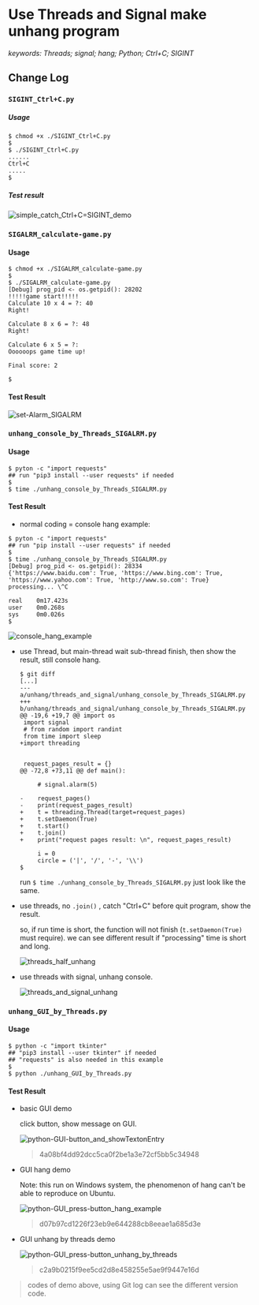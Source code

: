 # Use Threads and Signal make unhang program

*keywords: Threads; signal; hang; Python; Ctrl+C; SIGINT*



## Change Log

### `SIGINT_Ctrl+C.py`

##### Usage

```shell
$ chmod +x ./SIGINT_Ctrl+C.py
$ 
$ ./SIGINT_Ctrl+C.py
......
Ctrl+C
.....
$ 
```

##### Test result

![simple_catch_Ctrl+C=SIGINT_demo](res/simple_catch_Ctrl+C=SIGINT_demo.gif)



### `SIGALRM_calculate-game.py`

#### Usage

```shell
$ chmod +x ./SIGALRM_calculate-game.py
$ 
$ ./SIGALRM_calculate-game.py 
[Debug] prog_pid <- os.getpid(): 28202
!!!!!game start!!!!!
Calculate 10 x 4 = ?: 40
Right!

Calculate 8 x 6 = ?: 48
Right!

Calculate 6 x 5 = ?: 
Oooooops game time up!

Final score: 2

$ 
```

#### Test Result

![set-Alarm_SIGALRM](res/set-Alarm_SIGALRM.gif)



### `unhang_console_by_Threads_SIGALRM.py`

#### Usage

```shell
$ pyton -c "import requests"
## run "pip3 install --user requests" if needed
$ 
$ time ./unhang_console_by_Threads_SIGALRM.py 
```

#### Test Result

- normal coding = console hang example:

```shell
$ pyton -c "import requests"
## run "pip install --user requests" if needed
$ 
$ time ./unhang_console_by_Threads_SIGALRM.py 
[Debug] prog_pid <- os.getpid(): 28334
{'https://www.baidu.com': True, 'https://www.bing.com': True, 'https://www.yahoo.com': True, 'http://www.so.com': True}
processing... \^C

real    0m17.423s
user    0m0.268s
sys	    0m0.026s
$ 
```

![console_hang_example](res/console_hang_example.gif)

- use Thread, but main-thread wait sub-thread finish, then show the result, still console hang.

  ```shell
  $ git diff
  [...]
  --- a/unhang/threads_and_signal/unhang_console_by_Threads_SIGALRM.py
  +++ b/unhang/threads_and_signal/unhang_console_by_Threads_SIGALRM.py
  @@ -19,6 +19,7 @@ import os
   import signal
   # from random import randint
   from time import sleep
  +import threading
   
   
   request_pages_result = {}
  @@ -72,8 +73,11 @@ def main():
   
       # signal.alarm(5)
   
  -    request_pages()
  -    print(request_pages_result)
  +    t = threading.Thread(target=request_pages)
  +    t.setDaemon(True)
  +    t.start()
  +    t.join()
  +    print("request pages result: \n", request_pages_result)
   
       i = 0
       circle = ('|', '/', '-', '\\')
  $
  ```

  run `$ time ./unhang_console_by_Threads_SIGALRM.py` just look like the same.

- use threads, no `.join()` , catch "Ctrl+C" before quit program, show the result. 

  so, if run time is short, the function will not finish (`t.setDaemon(True)` must require). we can see different result if "processing" time is short and long.

  ![threads_half_unhang](res/threads_half_unhang.gif)

- use threads with signal, unhang console.

  ![threads_and_signal_unhang](res/threads_and_signal_unhang.gif)



### `unhang_GUI_by_Threads.py`

#### Usage

```shell
$ python -c "import tkinter"
## "pip3 install --user tkinter" if needed
## "requests" is also needed in this example
$ 
$ python ./unhang_GUI_by_Threads.py

```

#### Test Result

- basic GUI demo

  click button, show message on GUI.

  ![python-GUI-button_and_showTextonEntry](res/python-GUI-button_and_showTextonEntry_Screencast_2018-11-30_1414.gif)

  > 4a08bf4dd92dcc5ca0f2be1a3e72cf5bb5c34948

- GUI hang demo

  Note: this run on Windows system, the phenomenon of hang can't be able to reproduce on Ubuntu.

  ![python-GUI_press-button_hang_example](res/python-GUI_press-button_hang_example.gif)

  > d07b97cd1226f23eb9e644288cb8eeae1a685d3e

- GUI unhang by threads demo

  ![python-GUI_press-button_unhang_by_threads](res/python-GUI_press-button_unhang_by_threads.gif)

  > c2a9b0215f9ee5cd2d8e458255e5ae9f9447e16d

> codes of demo above, using Git log can see the different version code.













